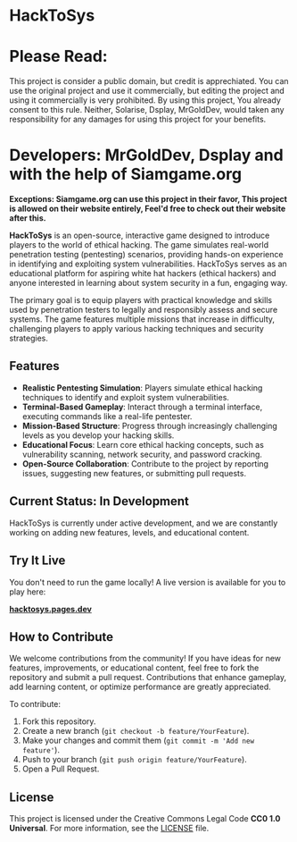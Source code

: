 # HackToSys
# Please Read:
This project is consider a public domain, but credit is apprechiated. You can use the original project and use it commercially, but editing the project and using it commercially is very prohibited.
By using this project, You already consent to this rule. Neither, Solarise, Dsplay, MrGoldDev, would taken any responsibility for any damages for  using this project for your benefits.

# Developers: **MrGoldDev**, **Dsplay** and with the help of Siamgame.org

**Exceptions: Siamgame.org can use this project in their favor, This project is allowed on their website entirely, Feel'd free to check out their website after this.**

**HackToSys** is an open-source, interactive game designed to introduce players to the world of ethical hacking. The game simulates real-world penetration testing (pentesting) scenarios, providing hands-on experience in identifying and exploiting system vulnerabilities. HackToSys serves as an educational platform for aspiring white hat hackers (ethical hackers) and anyone interested in learning about system security in a fun, engaging way.

The primary goal is to equip players with practical knowledge and skills used by penetration testers to legally and responsibly assess and secure systems. The game features multiple missions that increase in difficulty, challenging players to apply various hacking techniques and security strategies.

## Features

- **Realistic Pentesting Simulation**: Players simulate ethical hacking techniques to identify and exploit system vulnerabilities.
- **Terminal-Based Gameplay**: Interact through a terminal interface, executing commands like a real-life pentester.
- **Mission-Based Structure**: Progress through increasingly challenging levels as you develop your hacking skills.
- **Educational Focus**: Learn core ethical hacking concepts, such as vulnerability scanning, network security, and password cracking.
- **Open-Source Collaboration**: Contribute to the project by reporting issues, suggesting new features, or submitting pull requests.

## Current Status: In Development

HackToSys is currently under active development, and we are constantly working on adding new features, levels, and educational content.

## Try It Live

You don't need to run the game locally! A live version is available for you to play here:

[**hacktosys.pages.dev**](https://hacktosys.pages.dev)

## How to Contribute

We welcome contributions from the community! If you have ideas for new features, improvements, or educational content, feel free to fork the repository and submit a pull request. Contributions that enhance gameplay, add learning content, or optimize performance are greatly appreciated.

To contribute:
1. Fork this repository.
2. Create a new branch (`git checkout -b feature/YourFeature`).
3. Make your changes and commit them (`git commit -m 'Add new feature'`).
4. Push to your branch (`git push origin feature/YourFeature`).
5. Open a Pull Request.

## License

This project is licensed under the Creative Commons Legal Code **CC0 1.0 Universal**. For more information, see the [LICENSE](LICENSE) file.
